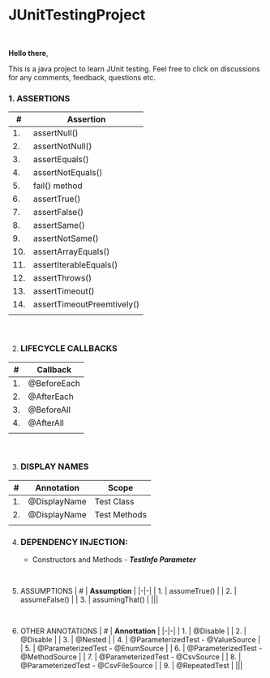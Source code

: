 # JUnitTestingProject

<br>

**Hello there**, <br>

This is a java project to learn JUnit testing. Feel free to click on discussions for any comments, feedback, questions etc.


### 1. ASSERTIONS

| # | **Assertion** |
|-|-|
| 1.  | assertNull() |
| 2.  | assertNotNull() |
| 3.  | assertEquals() |
| 4.  | assertNotEquals() |
| 5.  | fail() method |
| 6.  | assertTrue() |
| 7.  | assertFalse() |
| 8.  | assertSame() |
| 9.  | assertNotSame() |
| 10. | assertArrayEquals() |
| 11. | assertIterableEquals() |
| 12. | assertThrows() |
| 13. | assertTimeout() |
| 14. | assertTimeoutPreemtively() |
|||

<br>

2. ### LIFECYCLE CALLBACKS
| # | **Callback** |
|-|-|
| 1. | @BeforeEach |
| 2. | @AfterEach |
| 3. | @BeforeAll |
| 4. | @AfterAll |
|||

<br>

3. ### DISPLAY NAMES
| # | **Annotation** | **Scope** |
|-|-|-|
| 1. | @DisplayName | Test Class |
| 2. | @DisplayName | Test Methods |
|||

4. ### DEPENDENCY INJECTION:
   - Constructors and Methods - ***TestInfo Parameter***

<br>

5. ASSUMPTIONS
| # | **Assumption** |
|-|-|
| 1. | assumeTrue() |
| 2. | assumeFalse() |
| 3. | assumingThat() |
|||

<br>

6. OTHER ANNOTATIONS
| # | **Annottation** |
|-|-|
| 1. | @Disable |
| 2. | @Disable |
| 3. | @Nested |
| 4. | @ParameterizedTest - @ValueSource |
| 5. | @ParameterizedTest - @EnumSource |
| 6. | @ParameterizedTest - @MethodSource |
| 7. | @ParameterizedTest - @CsvSource |
| 8. | @ParameterizedTest - @CsvFileSource |
| 9. | @RepeatedTest |
|||

<br>

